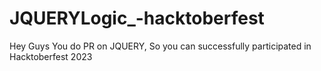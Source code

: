 # JQUERYLogic_-hacktoberfest
Hey Guys You do PR on JQUERY, So you can successfully participated in Hacktoberfest 2023
